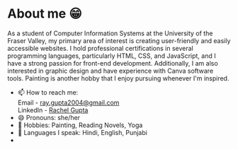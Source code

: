 # About me 😁

As a student of Computer Information Systems at the University of the Fraser Valley, my primary area of interest is creating user-friendly and easily accessible websites. I hold professional certifications in several programming languages, particularly HTML, CSS, and JavaScript, and I have a strong passion for front-end development. Additionally, I am also interested in graphic design and have experience with Canva software tools. Painting is another hobby that I enjoy pursuing whenever I'm inspired.

- 📫 How to reach me: <br>
  Email - [ray.gupta2004@gmail.com](mailto:ray.gupta2004@gmail.com) <br>
  LinkedIn - [Rachel Gupta](www.linkedin.com/in/rachel-gupta-1b68a2286)
- 😄 Pronouns: she/her
- 👻 Hobbies: Painting, Reading Novels, Yoga
- 📢 Languages I speak: Hindi, English, Punjabi
- 
